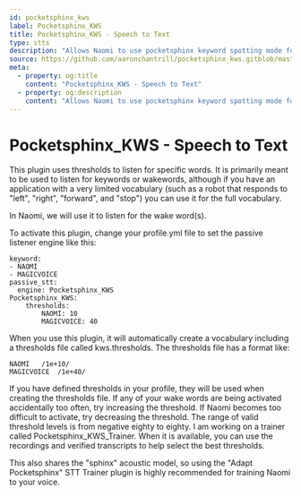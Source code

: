 ```yaml
---
id: pocketsphinx_kws
label: Pocketsphinx_KWS
title: Pocketsphinx_KWS - Speech to Text
type: stts
description: "Allows Naomi to use pocketsphinx keyword spotting mode for passive listening"
source: https://github.com/aaronchantrill/pocketsphinx_kws.gitblob/master/readme.md
meta:
  - property: og:title
    content: "Pocketsphinx_KWS - Speech to Text"
  - property: og:description
    content: "Allows Naomi to use pocketsphinx keyword spotting mode for passive listening"
---
```


# Pocketsphinx_KWS - Speech to Text

This plugin uses thresholds to listen for specific words. It is primarily meant
to be used to listen for keywords or wakewords, although if you have an
application with a very limited vocabulary (such as a robot that responds to
"left", "right", "forward", and "stop") you can use it for the full vocabulary.

In Naomi, we will use it to listen for the wake word(s).

To activate this plugin, change your profile.yml file to set the passive
listener engine like this:

```
keyword:
- NAOMI
- MAGICVOICE
passive_stt:
  engine: Pocketsphinx_KWS
Pocketsphinx_KWS:
    thresholds:
        NAOMI: 10
        MAGICVOICE: 40
```

When you use this plugin, it will automatically create a vocabulary
including a thresholds file called kws.thresholds. The thresholds file has a
format like:

```
NAOMI   /1e+10/
MAGICVOICE  /1e+40/
```

If you have defined thresholds in your profile, they will be used when
creating the thresholds file. If any of your wake words are being activated
accidentally too often, try increasing the threshold. If Naomi becomes too
difficult to activate, try decreasing the threshold. The range of valid
threshold levels is from negative eighty to eighty. I am working on a
trainer called Pocketsphinx_KWS_Trainer. When it is available, you can use
the recordings and verified transcripts to help select the best thresholds.

This also shares the "sphinx" acoustic model, so using the "Adapt Pocketsphinx"
STT Trainer plugin is highly recommended for training Naomi to your voice.

<EditPageLink/>
